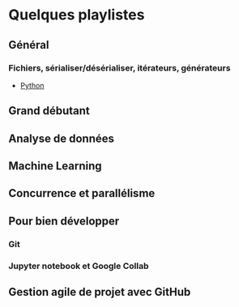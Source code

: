 # Quelques playlistes

## Général

### Fichiers, sérialiser/désérialiser, itérateurs, générateurs
- [Python](https://youtube.com/playlist?list=PLO7WoVkPcCgFBw55C1P4h_7gTc4TeExdZ)

## Grand débutant

## Analyse de données

## Machine Learning

## Concurrence et parallélisme

## Pour bien développer

### Git

### Jupyter notebook et Google Collab

## Gestion agile de projet avec GitHub 

